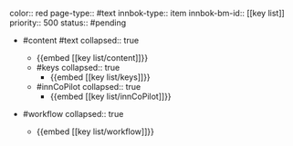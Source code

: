 color:: red
page-type:: #text
innbok-type:: item
innbok-bm-id:: [[key list]]
priority:: 500
status:: #pending

- #content #text
  collapsed:: true
	- {{embed [[key list/content]]}}
  - #keys
    collapsed:: true
	  - {{embed [[key list/keys]]}}
  - #innCoPilot
    collapsed:: true
	  - {{embed [[key list/innCoPilot]]}}

- #workflow
  collapsed:: true
	- {{embed [[key list/workflow]]}}


